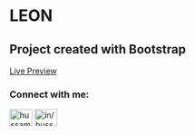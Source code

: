 # LEON
## Project created with Bootstrap

<a href="https://bootstrap-landing-page.surge.sh/" target="_blank">Live Preview</a>

<h3 align="left">Connect with me:</h3>
<p align="left">
<a href="https://x.com/hussam_codes" target="blank"><img align="center" src="https://raw.githubusercontent.com/rahuldkjain/github-profile-readme-generator/master/src/images/icons/Social/twitter.svg" alt="hussam_codes" height="30" width="40" /></a>
<a href="https://www.linkedin.com/in/hussam-codes" target="blank"><img align="center" src="https://raw.githubusercontent.com/rahuldkjain/github-profile-readme-generator/master/src/images/icons/Social/linked-in-alt.svg" alt="in/hussam-codes" height="30" width="40" /></a>
</p>
